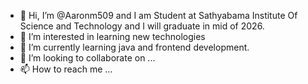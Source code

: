 - 👋 Hi, I’m @Aaronm509 and I am Student at Sathyabama Institute Of Science and Technology and I will graduate in mid of 2026.
- 👀 I’m interested in learning new technologies
- 🌱 I’m currently learning java and frontend development. 
- 💞️ I’m looking to collaborate on ...
- 📫 How to reach me ...

<!---
Aaronm509/Aaronm509 is a ✨ special ✨ repository because its `README.md` (this file) appears on your GitHub profile.
You can click the Preview link to take a look at your changes.
--->
